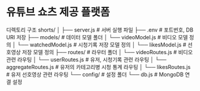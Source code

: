 # 유튜브 쇼츠 제공 플랫폼

디렉토리 구조
shorts/
│
├── server.js                # 서버 실행 파일
├── .env                     # 포트번호, DB URI 저장
├── models/                  # 데이터 모델 폴더
│   └── videoModel.js        # 비디오 모델 정의
│   └── watchedModel.js      # 시청기록 저장 모델 정의
│   └── likesModel.js        # 선호영상 저장 모델 정의
├── routes/                  # 라우터 폴더
│   └── videoRoutes.js       # 비디오 관련 라우팅
│   └── userRoutes.js        # 유저, 시청기록 관련 라우팅
│   └── aggregateRoutes.js   # 유저의 카테고리병 시청 통계 라우팅
│   └── likesRoutes.js       # 유저 선호영상 관련 라우팅
└── config/                  # 설정 폴더
    └── db.js                # MongoDB 연결 설정
